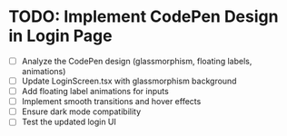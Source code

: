 # TODO: Implement CodePen Design in Login Page

- [ ] Analyze the CodePen design (glassmorphism, floating labels, animations)
- [ ] Update LoginScreen.tsx with glassmorphism background
- [ ] Add floating label animations for inputs
- [ ] Implement smooth transitions and hover effects
- [ ] Ensure dark mode compatibility
- [ ] Test the updated login UI
